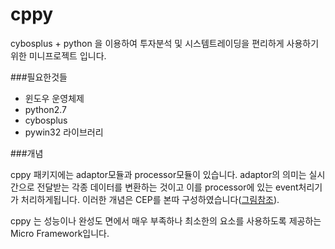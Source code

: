cppy
====

cybosplus + python 을 이용하여 투자분석 및 시스템트레이딩을
편리하게 사용하기 위한 미니프로젝트 입니다.


###필요한것들

 * 윈도우 운영체제
 * python2.7
 * cybosplus
 * pywin32 라이브러리


###개념

cppy 패키지에는 adaptor모듈과 processor모듈이 있습니다. 
adaptor의 의미는 실시간으로 전달받는 각종 데이터를 변환하는 것이고
이를 processor에 있는 event처리기가 처리하게됩니다.
이러한 개념은 CEP를 본따 구성하였습니다([그림참조](http://www.idevnews.com/views/images/uploads/general/apama.gif)).

cppy 는 성능이나 완성도 면에서 매우 부족하나 
최소한의 요소를 사용하도록 제공하는 Micro Framework입니다.

